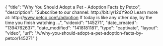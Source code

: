 {
    "title": "Why You Should Adopt a Pet - Adoption Facts by Petco",
    "description": "Subscribe to our channel: http:\/\/bit.ly\/12dY9oO Learn more at: http:\/\/www.petco.com\/adoption If today is like any other day, by the time you finish watching ...",
    "videoid": "145271",
    "date_created": "1394762637",
    "date_modified": "1418181181",
    "type": "captivate",
    "layout": "video",
    "url": "\/v\/why-you-should-adopt-a-pet-adoption-facts-by-petco\/145271"
}